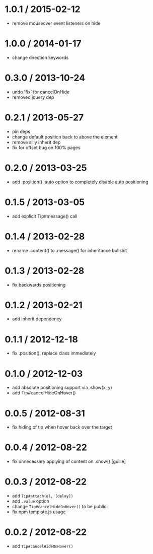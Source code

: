 
1.0.1 / 2015-02-12
==================

  * remove mouseover event listeners on hide

1.0.0 / 2014-01-17
==================

 * change direction keywords

0.3.0 / 2013-10-24 
==================

 * undo 'fix' for cancelOnHide
 * removed jquery dep

0.2.1 / 2013-05-27 
==================

 * pin deps
 * change default position back to above the element
 * remove silly inherit dep
 * fix for offset bug on 100% pages

0.2.0 / 2013-03-25 
==================

  * add .position() .auto option to completely disable auto positioning

0.1.5 / 2013-03-05 
==================

  * add explicit Tip#message() call

0.1.4 / 2013-02-28 
==================

  * rename .content() to .message() for inheritance bullshit

0.1.3 / 2013-02-28 
==================

  * fix backwards positioning

0.1.2 / 2013-02-21 
==================

  * add inherit dependency

0.1.1 / 2012-12-18 
==================

  * fix .position(), replace class immediately

0.1.0 / 2012-12-03 
==================

  * add absolute positioning support via .show(x, y)
  * add Tip#cancelHideOnHover()

0.0.5 / 2012-08-31 
==================

  * fix hiding of tip when hover back over the target

0.0.4 / 2012-08-22 
==================

  * fix unnecessary applying of content on .show() [guille]

0.0.3 / 2012-08-22 
==================

  * add `Tip#attach(el, [delay])`
  * add `.value` option
  * change `Tip#cancelHideOnHover()` to be public
  * fix npm template.js usage

0.0.2 / 2012-08-22 
==================

  * add `Tip#cancelHideOnHover()`
